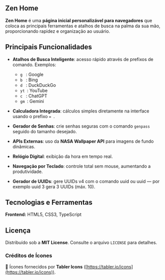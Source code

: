 ## Zen Home

**Zen Home** é uma **página inicial personalizável para navegadores** que coloca as principais ferramentas e atalhos de busca na palma da sua mão, proporcionando rapidez e organização ao usuário.

## Principais Funcionalidades

- **Atalhos de Busca Inteligente**: acesso rápido através de prefixos de comando. Exemplos:

  - `g ` : Google
  - `b ` : Bing
  - `d ` : DuckDuckGo
  - `yt `: YouTube
  - `c ` : ChatGPT
  - `gm `: Gemini

- **Calculadora Integrada**: cálculos simples diretamente na interface usando o prefixo `= `.
- **Gerador de Senhas**: crie senhas seguras com o comando `genpass ` seguido do tamanho desejado.
- **APIs Externas**: uso da **NASA Wallpaper API** para imagens de fundo dinâmicas.
- **Relógio Digital**: exibição da hora em tempo real.
- **Navegação por Teclado**: controle total sem mouse, aumentando a produtividade.
- **Gerador de UUIDs**: gere UUIDs v4 com o comando uuid ou uuid <n> — por exemplo uuid 3 gera 3 UUIDs (máx. 10).

## Tecnologias e Ferramentas

**Frontend:** HTML5, CSS3, TypeScript

## Licença

Distribuído sob a **MIT License**. Consulte o arquivo `LICENSE` para detalhes.

### Créditos de Ícones

🎨 Ícones fornecidos por **Tabler Icons** ([https://tabler.io/icons](https://tabler.io/icons)).

